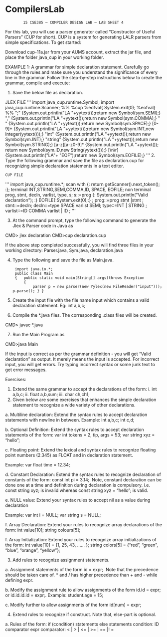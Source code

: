 # CompilersLab

			15 CSE385 – COMPILER DESIGN LAB – LAB SHEET 4 


For this lab, you will use a parser generator called “Constructor of Useful Parsers” (CUP for short). CUP is a system for generating LALR parsers from simple specifications. To get started: 

Download cup-11a.jar from your AUMS account, extract the jar file, and place the folder java_cup in your working folder.

EXAMPLE 1: A grammar for simple declaration statement. Carefully go through the rules and make sure you understand the significance of every line in the grammar. Follow the step-by-step instructions below to create the grammar, compile and execute: 

1. Save the below file as declaration.

JLEX FILE
'''
import java_cup.runtime.Symbol; 
import java_cup.runtime.Scanner; 
%% 
%cup
%eofval{ 
System.exit(0); 
%eofval}
%% 
";"  {System.out.println("LA "+yytext());return new Symbol(sym.SEMI);} 
","  {System.out.println("LA "+yytext());return new Symbol(sym.COMMA);} 
" "  {System.out.println("LA "+yytext());return new Symbol(sym.SPACE);} 
[0-9]+ {System.out.println("LA "+yytext());return new Symbol(sym.INT,new  Integer(yytext()));} 
"int" {System.out.println("LA "+yytext());return new Symbol(sym.INT);} 
"string" {System.out.println("LA "+yytext());return new Symbol(sym.STRING);}
[a-z][a-z0-9]* {System.out.println("LA "+yytext());
return new Symbol(sym.ID,new String(yytext()));} 
[\n\r] {System.out.println("LA"+ "EOF");return new Symbol(sym.EOFILE);} 
'''
2. Type the following grammar and save the file as declaration.cup  for recognizing simple declaration statements in a text editor. 

	CUP FILE
'''
import java_cup.runtime.*; 
	scan with {: return getScanner().next_token(); :};
	terminal INT,STRING,SEMI,COMMA,ID, SPACE, EOFILE;
	non terminal prog, stmt, decln, varlist, type, s;
	s::=prog {: System.out.println("Valid declaration"); :}	
EOFILE{:System.exit(0);:} ;
	prog::=prog stmt |stmt ;
	stmt::=decln;
	decln::=type SPACE varlist SEMI;
	type::=INT | STRING ;
	varlist::=ID COMMA varlist | ID ;
'''

3. At the command prompt, type the following command to generate the Jlex & Parser code
            in Java as

CMD> jlex declaration
CMD>cup declaration.cup

If the above step completed successfully, you will find three files in your working directory: Parser.java, Sym.java, declaration.java

4. Type the following and save the file as Main.java. 

		import java.io.*; 
		public class Main 
		{ 	public static void main(String[] args)throws Exception 
			{ 
				parser p = new parser(new Yylex(new FileReader("input"))); 					p.parse(); } } 

5.  Create the input file with the file name input which contains a valid declaration statement.
Eg: int a,b,c;

6. Compile the *.java files. The corresponding .class files will be created. 

CMD> javac *.java

7. Run the Main Program as 

CMD>java Main 

If the input is correct as per the grammar definition - you will get “Valid declaration” as output.  It merely means the input is accepted. For incorrect input, you will get errors. Try typing incorrect syntax or some junk text to get error messages. 

Exercises:

1. Extend the same grammar to accept the declarations of the form:
i. int a,b,c;
ii. float a,b,sum;
iii. char ch,ch1;
2. Given below are some exercises that enhances the simple declaration statement to recognize a wide variety of other declarations. 

a. Multiline declaration: Extend the syntax rules to accept declaration statements with newline in between. 
Example: int a,b,c;
    int c,d; 

b. Optional Definition: Extend the syntax rules to accept declaration statements of the form: var int tokens = 2, tip, args = 53; var string xyz = “hello”; 

c. Floating point: Extend the lexical and syntax rules to recognize floating point numbers (2.345) as FLOAT and in declaration statement. 

Example: var float time = 12.34; 


d. Constant Declaration: Extend the syntax rules to recognize declaration of constants of the form: const int pi = 3.14;. Note, constant declaration can be done one at a time and definition during declaration is compulsory. i.e. const string xyz; is invalid whereas const string xyz = “hello”; is valid. 

e. NULL value: Extend your syntax rules to accept nil as a value during declaration 

Example: var int i = NULL; var string s = NULL; 

f. Array Declaration: Extend your rules to recognize array declarations of the form: int value[10]; string colours[5]; 

f. Array Initialization: Extend your rules to recognize array initializations of the form: int value[10] = {1, 25, 43, ...... }; string colors[5] = {“red”, “green”, “blue”, “orange”, “yellow”};

3. Add rules to recognize assignment statements. 

a. Assignment statements of the form id = expr;. Note that the precedence should be taken care of. * and / has higher precedence than + and - while defining expr. 

b. Modify the assignment rule to allow assignments of the form id.id = expr; or id.id.id.id = expr;. 
Example: student.age = 15; 

c. Modify further to allow assignments of the form id[num] = expr; 

4. Extend rules to recognize if construct. Note that, else-part is optional.

a. Rules of the form: if (condition) statements else statements 
condition: ID comparator expr 
comparator: < | > | <= | >= | == |! = 
